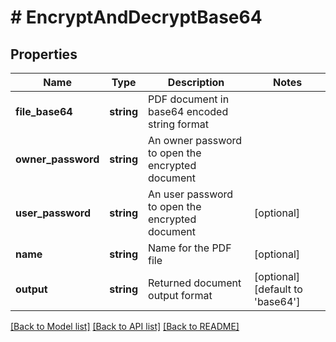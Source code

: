 # # EncryptAndDecryptBase64

## Properties

Name | Type | Description | Notes
------------ | ------------- | ------------- | -------------
**file_base64** | **string** | PDF document in base64 encoded string format |
**owner_password** | **string** | An owner password to open the encrypted document |
**user_password** | **string** | An user password to open the encrypted document | [optional]
**name** | **string** | Name for the PDF file | [optional]
**output** | **string** | Returned document output format | [optional] [default to 'base64']

[[Back to Model list]](../../README.md#models) [[Back to API list]](../../README.md#endpoints) [[Back to README]](../../README.md)
